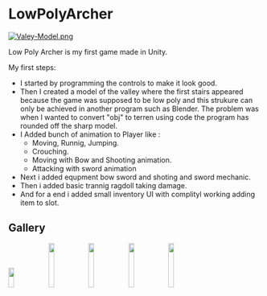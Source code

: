 <div dir="auto">
<h1>LowPolyArcher</h1>
<div>
  
[![Valey-Model.png](https://i.postimg.cc/gjxfNCDm/Valey-Model.png)](https://postimg.cc/bSjCvFWB)
 
Low Poly Archer is my first game made in Unity.
  

My first steps:  
  - I started by programming the controls to make it look good.
  - Then I created a model of the valley where the first stairs appeared because the game was supposed to be low poly and this strukure can only be achieved in another       program such as Blender. The problem was when I wanted to convert "obj" to terren using code
    the program has rounded off the sharp model.
  - I Added bunch of animation to Player like :
    - Moving, Runnig, Jumping.
    - Crouching.
    - Moving with Bow and Shooting animation.
    - Attacking with sword animation
  - Next i added equpment bow sword and shoting and sword mechanic.
  - Then i added basic trannig ragdoll taking damage.
  - And for a end i added small inventory UI with complityl working adding item to slot.
    
  <h2>Gallery</h2>
  <div dir="auto">
  <img src="https://i.postimg.cc/gjxfNCDm/Valey-Model.png" width="15%" height="10%"></img> 
  <img src="https://i.postimg.cc/65h5MLq8/Bow-Shoting.png" width="15%"></img> 
  <img src="https://i.postimg.cc/J4RRHDxM/Fight.png" width="15%"></img> 
  <img src="https://i.postimg.cc/0yT5t8DN/Inventory.png" width="15%"></img> 
  <img src="https://i.postimg.cc/3NsfsbB2/Animations.png" width="15%"></img> 
  </div>

